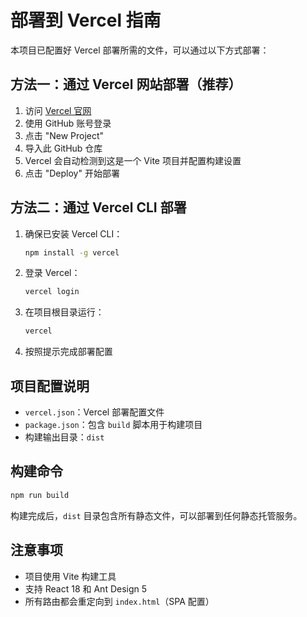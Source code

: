 # 部署到 Vercel 指南

本项目已配置好 Vercel 部署所需的文件，可以通过以下方式部署：

## 方法一：通过 Vercel 网站部署（推荐）

1. 访问 [Vercel 官网](https://vercel.com)
2. 使用 GitHub 账号登录
3. 点击 "New Project"
4. 导入此 GitHub 仓库
5. Vercel 会自动检测到这是一个 Vite 项目并配置构建设置
6. 点击 "Deploy" 开始部署

## 方法二：通过 Vercel CLI 部署

1. 确保已安装 Vercel CLI：
   ```bash
   npm install -g vercel
   ```

2. 登录 Vercel：
   ```bash
   vercel login
   ```

3. 在项目根目录运行：
   ```bash
   vercel
   ```

4. 按照提示完成部署配置

## 项目配置说明

- `vercel.json`：Vercel 部署配置文件
- `package.json`：包含 `build` 脚本用于构建项目
- 构建输出目录：`dist`

## 构建命令

```bash
npm run build
```

构建完成后，`dist` 目录包含所有静态文件，可以部署到任何静态托管服务。

## 注意事项

- 项目使用 Vite 构建工具
- 支持 React 18 和 Ant Design 5
- 所有路由都会重定向到 `index.html`（SPA 配置）